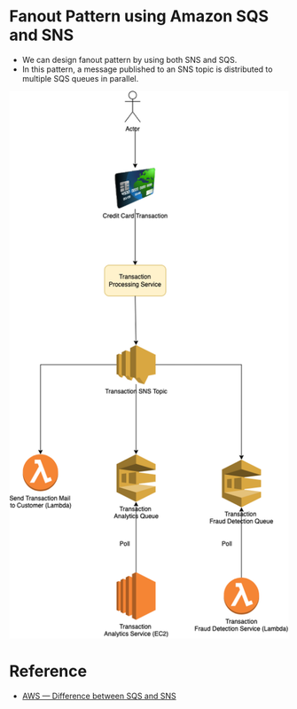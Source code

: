 # Fanout Pattern using Amazon SQS and SNS
- We can design fanout pattern by using both SNS and SQS. 
- In this pattern, a message published to an SNS topic is distributed to multiple SQS queues in parallel.

![img.png](assets/FanOutPatternSQSSNS.png)

# Reference
- [AWS — Difference between SQS and SNS](https://medium.com/awesome-cloud/aws-difference-between-sqs-and-sns-61a397bf76c5)